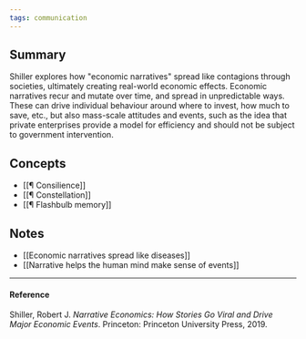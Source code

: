 ```yaml
---
tags: communication
---
```


## Summary

Shiller explores how "economic narratives" spread like contagions through
societies, ultimately creating real-world economic effects. Economic narratives
recur and mutate over time, and spread in unpredictable ways. These can drive
individual behaviour around where to invest, how much to save, etc., but also
mass-scale attitudes and events, such as the idea that private enterprises
provide a model for efficiency and should not be subject to government
intervention.

## Concepts

- [[¶ Consilience]]
- [[¶ Constellation]]
- [[¶ Flashbulb memory]]

## Notes

- [[Economic narratives spread like diseases]]
- [[Narrative helps the human mind make sense of events]]

---

#### Reference

Shiller, Robert J. _Narrative Economics: How Stories Go Viral and Drive Major
Economic Events_. Princeton: Princeton University Press, 2019.
